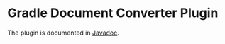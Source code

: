 # Gradle Document Converter Plugin
The plugin is documented in [Javadoc](https://myllyenko.github.io/gradle-document-converter-plugin/).
